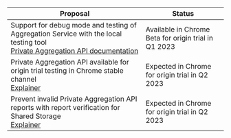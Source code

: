 <table class="with-heading-tint with-borders width-full">
  <thead>
    <tr>
      <th>Proposal</th>
      <th>Status</th>
    </tr>
  </thead>
  <tr>
    <td>Support for debug mode and testing of Aggregation Service with the local testing tool</br>
      <a href="/docs/privacy-sandbox/private-aggregation/#enabledebugmode">Private Aggregation API documentation</a></td>
    <td>Available in Chrome Beta for origin trial in Q1 2023
    </td>
  </tr>
  <tr>
    <td>Private Aggregation API available for origin trial testing in Chrome stable channel</br>
      <a href="https://github.com/patcg-individual-drafts/private-aggregation-api">Explainer</a>
    </td>
    <td>Expected in Chrome for origin trial in Q2 2023</td>
  </tr>
  <tr>
    <td>Prevent invalid Private Aggregation API reports with report verification for Shared Storage</br>
      <a href="https://github.com/patcg-individual-drafts/private-aggregation-api/blob/main/report_verification.md">Explainer</a>
    </td>
    <td>Expected in Chrome for origin trial in Q2 2023</td>
  </tr>
</table>
